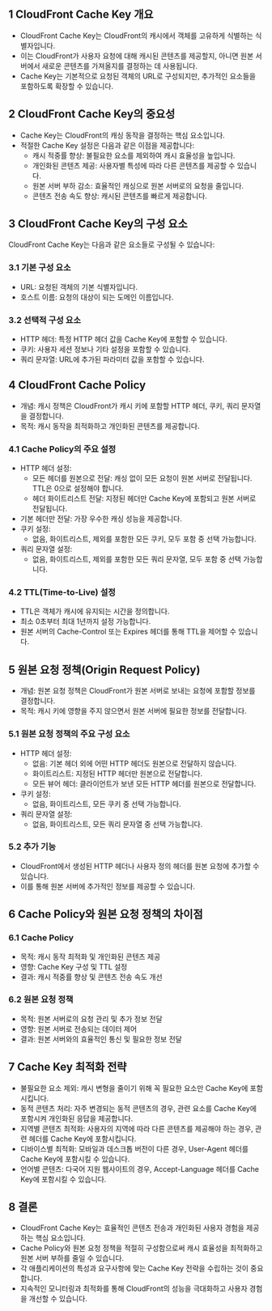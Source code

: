 ## 1 CloudFront Cache Key 개요

- CloudFront Cache Key는 CloudFront의 캐시에서 객체를 고유하게 식별하는 식별자입니다.
- 이는 CloudFront가 사용자 요청에 대해 캐시된 콘텐츠를 제공할지, 아니면 원본 서버에서 새로운 콘텐츠를 가져올지를 결정하는 데 사용됩니다.
- Cache Key는 기본적으로 요청된 객체의 URL로 구성되지만, 추가적인 요소들을 포함하도록 확장할 수 있습니다.



## 2 CloudFront Cache Key의 중요성

- Cache Key는 CloudFront의 캐싱 동작을 결정하는 핵심 요소입니다.
- 적절한 Cache Key 설정은 다음과 같은 이점을 제공합니다:
	- 캐시 적중률 향상: 불필요한 요소를 제외하여 캐시 효율성을 높입니다.
	- 개인화된 콘텐츠 제공: 사용자별 특성에 따라 다른 콘텐츠를 제공할 수 있습니다.
	- 원본 서버 부하 감소: 효율적인 캐싱으로 원본 서버로의 요청을 줄입니다.
	- 콘텐츠 전송 속도 향상: 캐시된 콘텐츠를 빠르게 제공합니다.



## 3 CloudFront Cache Key의 구성 요소

CloudFront Cache Key는 다음과 같은 요소들로 구성될 수 있습니다:



### 3.1 기본 구성 요소

- URL: 요청된 객체의 기본 식별자입니다.
- 호스트 이름: 요청의 대상이 되는 도메인 이름입니다.



### 3.2 선택적 구성 요소

- HTTP 헤더: 특정 HTTP 헤더 값을 Cache Key에 포함할 수 있습니다.
- 쿠키: 사용자 세션 정보나 기타 설정을 포함할 수 있습니다.
- 쿼리 문자열: URL에 추가된 파라미터 값을 포함할 수 있습니다.



## 4 CloudFront Cache Policy

- 개념: 캐시 정책은 CloudFront가 캐시 키에 포함할 HTTP 헤더, 쿠키, 쿼리 문자열을 결정합니다.
- 목적: 캐시 동작을 최적화하고 개인화된 콘텐츠를 제공합니다.



### 4.1 Cache Policy의 주요 설정

- HTTP 헤더 설정:
	- 모든 헤더를 원본으로 전달: 캐싱 없이 모든 요청이 원본 서버로 전달됩니다. TTL은 0으로 설정해야 합니다.
	- 헤더 화이트리스트 전달: 지정된 헤더만 Cache Key에 포함되고 원본 서버로 전달됩니다.
- 기본 헤더만 전달: 가장 우수한 캐싱 성능을 제공합니다.
- 쿠키 설정:
	- 없음, 화이트리스트, 제외를 포함한 모든 쿠키, 모두 포함 중 선택 가능합니다.
- 쿼리 문자열 설정:
	- 없음, 화이트리스트, 제외를 포함한 모든 쿼리 문자열, 모두 포함 중 선택 가능합니다.



### 4.2 TTL(Time-to-Live) 설정

- TTL은 객체가 캐시에 유지되는 시간을 정의합니다.
- 최소 0초부터 최대 1년까지 설정 가능합니다.
- 원본 서버의 Cache-Control 또는 Expires 헤더를 통해 TTL을 제어할 수 있습니다.



## 5 원본 요청 정책(Origin Request Policy)

- 개념: 원본 요청 정책은 CloudFront가 원본 서버로 보내는 요청에 포함할 정보를 결정합니다.
- 목적: 캐시 키에 영향을 주지 않으면서 원본 서버에 필요한 정보를 전달합니다.



### 5.1 원본 요청 정책의 주요 구성 요소

- HTTP 헤더 설정:
	- 없음: 기본 헤더 외에 어떤 HTTP 헤더도 원본으로 전달하지 않습니다.
	- 화이트리스트: 지정된 HTTP 헤더만 원본으로 전달합니다.
	- 모든 뷰어 헤더: 클라이언트가 보낸 모든 HTTP 헤더를 원본으로 전달합니다.
- 쿠키 설정:
	- 없음, 화이트리스트, 모든 쿠키 중 선택 가능합니다.
- 쿼리 문자열 설정:
	- 없음, 화이트리스트, 모든 쿼리 문자열 중 선택 가능합니다.



### 5.2 추가 기능

- CloudFront에서 생성된 HTTP 헤더나 사용자 정의 헤더를 원본 요청에 추가할 수 있습니다.
- 이를 통해 원본 서버에 추가적인 정보를 제공할 수 있습니다.



## 6 Cache Policy와 원본 요청 정책의 차이점

### 6.1 Cache Policy

- 목적: 캐시 동작 최적화 및 개인화된 콘텐츠 제공
- 영향: Cache Key 구성 및 TTL 설정
- 결과: 캐시 적중률 향상 및 콘텐츠 전송 속도 개선



### 6.2 원본 요청 정책

- 목적: 원본 서버로의 요청 관리 및 추가 정보 전달
- 영향: 원본 서버로 전송되는 데이터 제어
- 결과: 원본 서버와의 효율적인 통신 및 필요한 정보 전달



## 7 Cache Key 최적화 전략

- 불필요한 요소 제외: 캐시 변형을 줄이기 위해 꼭 필요한 요소만 Cache Key에 포함시킵니다.
- 동적 콘텐츠 처리: 자주 변경되는 동적 콘텐츠의 경우, 관련 요소를 Cache Key에 포함시켜 개인화된 응답을 제공합니다.
- 지역별 콘텐츠 최적화: 사용자의 지역에 따라 다른 콘텐츠를 제공해야 하는 경우, 관련 헤더를 Cache Key에 포함시킵니다.
- 디바이스별 최적화: 모바일과 데스크톱 버전이 다른 경우, User-Agent 헤더를 Cache Key에 포함시킬 수 있습니다.
- 언어별 콘텐츠: 다국어 지원 웹사이트의 경우, Accept-Language 헤더를 Cache Key에 포함시킬 수 있습니다.



## 8 결론

- CloudFront Cache Key는 효율적인 콘텐츠 전송과 개인화된 사용자 경험을 제공하는 핵심 요소입니다.
- Cache Policy와 원본 요청 정책을 적절히 구성함으로써 캐시 효율성을 최적화하고 원본 서버 부하를 줄일 수 있습니다.
- 각 애플리케이션의 특성과 요구사항에 맞는 Cache Key 전략을 수립하는 것이 중요합니다.
- 지속적인 모니터링과 최적화를 통해 CloudFront의 성능을 극대화하고 사용자 경험을 개선할 수 있습니다.